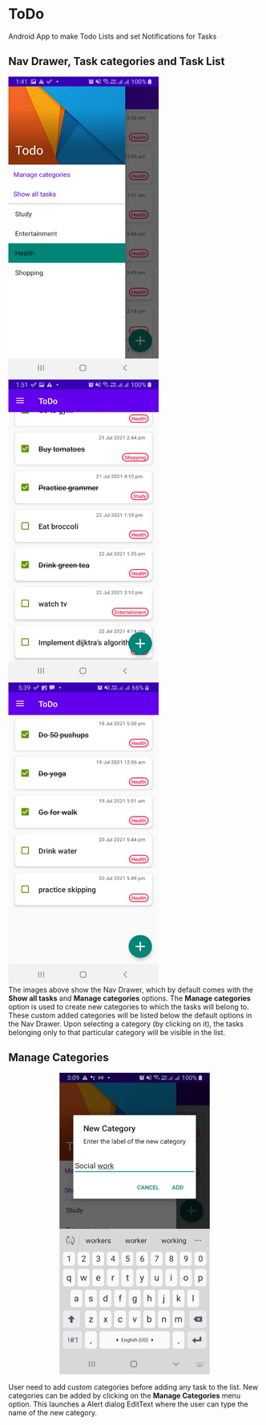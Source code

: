 # ToDo
Android App to make Todo Lists and set Notifications for Tasks

## Nav Drawer, Task categories and Task List
<div class="row">
  <img src="https://github.com/sbInfin1/ToDo/blob/Using_workManager/screenshots/screenshot_categories.jpg" width="300" height="600" title="Nav Drawer showing various categories"/>
  <img src="https://github.com/sbInfin1/ToDo/blob/Using_workManager/screenshots/screenshots_mixed_tasks.jpg" width="300" height="600" title="All tasks"/>
  <img src="https://github.com/sbInfin1/ToDo/blob/Using_workManager/screenshots/screenshot_task_created.jpg" width="300" height="600" title="Task created"/>
</div>
The images above show the Nav Drawer, which by default comes with the <strong>Show all tasks</strong> and <strong>Manage categories</strong> options. The <strong>Manage categories</strong> option is used to create new categories to which the tasks will belong to. These custom added categories will be listed below the default options in the Nav Drawer. Upon selecting a category (by clicking on it), the tasks belonging only to that particular category will be visible in the list. 

## Manage Categories
<p align="center">
  <img src="https://github.com/sbInfin1/ToDo/blob/Using_workManager/screenshots/screenshot_add_new_category.jpg" width="300" height="600" title="Task created"/>
</p>
User need to add custom categories before adding any task to the list. New categories can be added by clicking on the <strong>Manage Categories</strong> menu option. This launches a Alert dialog EditText where the user can type the name of the new category.

<!-- ![alt text](https://github.com/sbInfin1/ToDo/blob/Using_workManager/screenshots/screenshot_categories.jpg "Nav Drawer showing various categories") {width = 50%} -->
